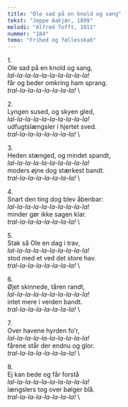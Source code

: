```yaml
---
title: "Ole sad på en knold og sang"
tekst: "Jeppe Aakjær, 1899"
melodi: "Alfred Tofft, 1911"
nummer: "184"
tema: "Frihed og fællesskab"
---
```

1\.\
Ole sad på en knold og sang,\
*lal-la-la-la-la-la-la-la-la-la!* \
får og beder omkring ham sprang.\
*tral-la-la-la-la-la-la-la!* \

2\.\
Lyngen sused, og skyen gled,\
*lal-la-la-la-la-la-la-la-la-la!* \
udfugtslængsler i hjertet sved.\
*tral-la-la-la-la-la-la-la!* \

3\.\
Heden stænged, og mindet spandt,\
*lal-la-la-la-la-la-la-la-la-la!* \
moders øjne dog stærkest bandt.\
*tral-la-la-la-la-la-la-la!* \

4\.\
Snart den ting dog blev åbenbar:\
*lal-la-la-la-la-la-la-la-la-la!* \
minder gør ikke sagen klar.\
*tral-la-la-la-la-la-la-la!* \

5\.\
Stak så Ole en dag i trav,\
*lal-la-la-la-la-la-la-la-la-la!* \
stod med et ved det store hav.\
*tral-la-la-la-la-la-la-la!* \

6\.\
Øjet skinnede, tåren randt,\
*lal-la-la-la-la-la-la-la-la-la!* \
intet mere i verden bandt.\
*tral-la-la-la-la-la-la-la!* \

7\.\
Over havene hyrden fo'r,\
*lal-la-la-la-la-la-la-la-la-la!* \
fårene står der endnu og glor.\
*tral-la-la-la-la-la-la-la!* \

8\.\
Ej kan bede og får forstå\
*lal-la-la-la-la-la-la-la-la-la!* \
længslers tog over bølger blå.\
*tral-la-la-la-la-la-la-la!* \
